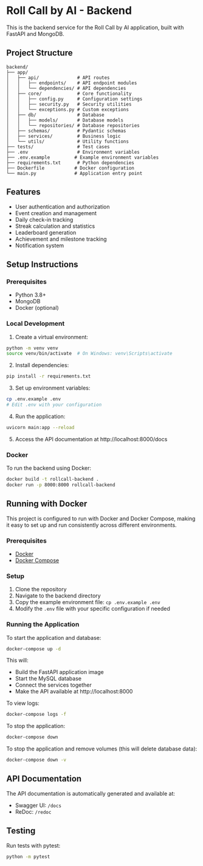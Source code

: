# Roll Call by AI - Backend

This is the backend service for the Roll Call by AI application, built with FastAPI and MongoDB.

## Project Structure

```
backend/
├── app/
│   ├── api/              # API routes
│   │   ├── endpoints/    # API endpoint modules
│   │   └── dependencies/ # API dependencies
│   ├── core/             # Core functionality
│   │   ├── config.py     # Configuration settings
│   │   ├── security.py   # Security utilities
│   │   └── exceptions.py # Custom exceptions
│   ├── db/               # Database
│   │   ├── models/       # Database models
│   │   └── repositories/ # Database repositories
│   ├── schemas/          # Pydantic schemas
│   ├── services/         # Business logic
│   └── utils/            # Utility functions
├── tests/                # Test cases
├── .env                  # Environment variables
├── .env.example         # Example environment variables
├── requirements.txt      # Python dependencies
├── Dockerfile           # Docker configuration
└── main.py              # Application entry point
```

## Features

- User authentication and authorization
- Event creation and management
- Daily check-in tracking
- Streak calculation and statistics
- Leaderboard generation
- Achievement and milestone tracking
- Notification system

## Setup Instructions

### Prerequisites

- Python 3.8+
- MongoDB
- Docker (optional)

### Local Development

1. Create a virtual environment:

```bash
python -m venv venv
source venv/bin/activate  # On Windows: venv\Scripts\activate
```

2. Install dependencies:

```bash
pip install -r requirements.txt
```

3. Set up environment variables:

```bash
cp .env.example .env
# Edit .env with your configuration
```

4. Run the application:

```bash
uvicorn main:app --reload
```

5. Access the API documentation at http://localhost:8000/docs

### Docker

To run the backend using Docker:

```bash
docker build -t rollcall-backend .
docker run -p 8000:8000 rollcall-backend
```

## Running with Docker

This project is configured to run with Docker and Docker Compose, making it easy to set up and run consistently across different environments.

### Prerequisites

- [Docker](https://docs.docker.com/get-docker/)
- [Docker Compose](https://docs.docker.com/compose/install/)

### Setup

1. Clone the repository
2. Navigate to the backend directory
3. Copy the example environment file: `cp .env.example .env`
4. Modify the `.env` file with your specific configuration if needed

### Running the Application

To start the application and database:

```bash
docker-compose up -d
```

This will:
- Build the FastAPI application image
- Start the MySQL database
- Connect the services together
- Make the API available at http://localhost:8000

To view logs:

```bash
docker-compose logs -f
```

To stop the application:

```bash
docker-compose down
```

To stop the application and remove volumes (this will delete database data):

```bash
docker-compose down -v
```

## API Documentation

The API documentation is automatically generated and available at:

- Swagger UI: `/docs`
- ReDoc: `/redoc`

## Testing

Run tests with pytest:

```bash
python -m pytest
```